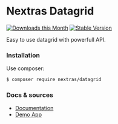 Nextras Datagrid
================

[![Downloads this Month](https://img.shields.io/packagist/dm/nextras/datagrid.svg?style=flat)](https://packagist.org/packages/nextras/datagrid)
[![Stable Version](https://poser.pugx.org/nextras/datagrid/v/stable)](https://packagist.org/packages/nextras/datagrid)

Easy to use datagrid with powerfull API.

### Installation

Use composer:

```bash
$ composer require nextras/datagrid
```

### Docs & sources

- [Documentation](https://nextras.org/datagrid/docs)
- [Demo App](https://github.com/nextras/datagrid-demo)
